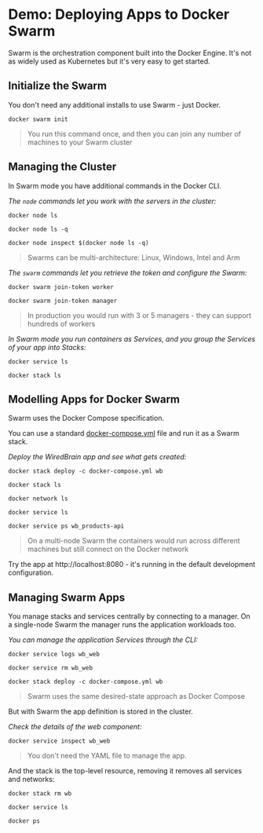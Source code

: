 # Demo: Deploying Apps to Docker Swarm

Swarm is the orchestration component built into the Docker Engine. It's not as widely used as Kubernetes but it's very easy to get started.

## Initialize the Swarm

You don't need any additional installs to use Swarm - just Docker.

```
docker swarm init
```

> You run this command once, and then you can join any number of machines to your Swarm cluster

## Managing the Cluster

In Swarm mode you have additional commands in the Docker CLI.

_The `node` commands let you work with the servers in the cluster:_

```
docker node ls

docker node ls -q

docker node inspect $(docker node ls -q)
```

> Swarms can be multi-architecture: Linux, Windows, Intel and Arm

_The `swarm` commands let you retrieve the token and configure the Swarm:_

```
docker swarm join-token worker

docker swarm join-token manager
```

> In production you would run with 3 or 5 managers - they can support hundreds of workers

_In Swarm mode you run containers as Services, and you group the Services of your app into Stacks:_

```
docker service ls

docker stack ls
```

## Modelling Apps for Docker Swarm

Swarm uses the Docker Compose specification.

You can use a standard [docker-compose.yml](docker-compose.yml) file and run it as a Swarm stack.

_Deploy the WiredBrain app and see what gets created:_

```
docker stack deploy -c docker-compose.yml wb

docker stack ls

docker network ls

docker service ls

docker service ps wb_products-api
```

> On a multi-node Swarm the containers would run across different machines but still connect on the Docker network

Try the app at http://localhost:8080 - it's running in the default development configuration.

## Managing Swarm Apps

You manage stacks and services centrally by connecting to a manager. On a single-node Swarm the manager runs the application workloads too.

_You can manage the application Services through the CLI:_

```
docker service logs wb_web

docker service rm wb_web

docker stack deploy -c docker-compose.yml wb
```

> Swarm uses the same desired-state approach as Docker Compose

But with Swarm the app definition is stored in the cluster.

_Check the details of the web component:_

```
docker service inspect wb_web
```

> You don't need the YAML file to manage the app.

And the stack is the top-level resource, removing it removes all services and networks:

```
docker stack rm wb

docker service ls

docker ps
```